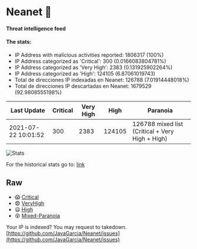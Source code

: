 # Neanet :hocho:
#### Threat intelligence feed
#### The stats:

- IP Address with malicious activities reported: 1806317 (100%)
- IP Address categorized as 'Critical':  300 (0.0166083804781%)
- IP Address categorized as 'Very High':  2383 (0.131925902264%)
- IP Address categorized as 'High':  124105 (6.87061019743)
- Total de direcciones IP indexadas en Neanet:  126788 (7.01914448018%)
- Total de direcciones IP descartadas en Neanet:  1679529 (92.9808555198%)

| Last Update | Critical | Very High | High | Paranoia |
| --- | --- | --- | --- | --- |
| 2021-07-22 10:01:52 | 300 | 2383 | 124105 | 126788 mixed list (Critical + Very High + High)|

![Stats](https://docs.google.com/spreadsheets/d/e/2PACX-1vSnaNMIXVabIpDJjufMlzH7poXnshF3mgd8Is1g9ytUEzVsP5my4Trn8f-xkoLLQ38xpL3HtmUexLo6/pubchart?oid=501124687&format=image)

For the historical stats go to: [link](/stats.csv)
## Raw
- :scream: [Critical](https://raw.githubusercontent.com/JavaGarcia/Neanet/master/blacklists/neanet_critical.txt)
- :fearful: [VeryHigh](https://raw.githubusercontent.com/JavaGarcia/Neanet/master/blacklists/neanet_veryHigh.txtt)
- :frowning: [High](https://raw.githubusercontent.com/JavaGarcia/Neanet/master/blacklists/neanet_high.txt)
- :dizzy_face: [Mixed-Paranoia](https://raw.githubusercontent.com/JavaGarcia/Neanet/master/blacklists/neanet_all.txt)


Your IP is indexed? You may request to takedown. [https://github.com/JavaGarcia/Neanet/issues](https://github.com/JavaGarcia/Neanet/issues)




































































































































































































































































































































































































































































































































































































































































































































































































































































































































































































































































































































































































































































































































































































































































































































































































































































































































































































































































































































































































































































































































































































































































































































































































































































































































































































































































































































































































































































































































































































































































































































































































































































































































































































































































































































































































































































































































































































































































































































































































































































































































































































































































































































































































































































































































































































































































































































































































































































































































































































































































































































































































































































































































































































































































































































































































































































































































































































































































































































































































































































































































































































































































































































































































































































































































































































































































































































































































































































































































































































































































































































































































































































































































































































































































































































































































































































































































































































































































































































